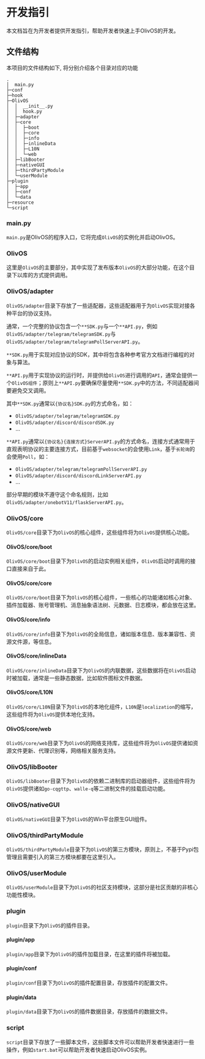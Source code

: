 # 开发指引
本文档旨在为开发者提供开发指引，帮助开发者快速上手OlivOS的开发。


## 文件结构
本项目的文件结构如下, 将分别介绍各个目录对应的功能
```
.
│  main.py
├─conf
├─hook
├─OlivOS
│  │  __init__.py
│  │  hook.py
│  ├─adapter
│  ├─core
│  │  ├─boot
│  │  ├─core
│  │  ├─info
│  │  ├─inlineData
│  │  ├─L10N
│  │  └─web
│  ├─libBooter
│  ├─nativeGUI
│  ├─thirdPartyModule
│  └─userModule
├─plugin
│  ├─app
│  ├─conf
│  └─data
├─resource
└─script
```

### main.py
`main.py`是OlivOS的程序入口，它将完成`OlivOS`的实例化并启动OlivOS。  

### OlivOS
这里是`OlivOS`的主要部分，其中实现了发布版本`OlivOS`的大部分功能，在这个目录下以库的方式提供调用。  

### OlivOS/adapter
`OlivOS/adapter`目录下存放了一些适配器，这些适配器用于为`OlivOS`实现对接各种平台的协议支持。  

通常，一个完整的协议包含一个`**SDK.py`与一个`**API.py`，例如`OlivOS/adapter/telegram/telegramSDK.py`与`OlivOS/adapter/telegram/telegramPollServerAPI.py`。  

`**SDK.py`用于实现对应协议的SDK，其中将包含各种参考官方文档进行编程的对象与算法。  

`**API.py`用于实现协议的运行时，并提供给`OlivOS`进行调用的`API`，通常会提供一个`OlivOS组件`；原则上`**API.py`要确保尽量使用`**SDK.py`中的方法，不同适配器间要避免交叉调用。  

其中`**SDK.py`通常以`{协议名}SDK.py`的方式命名，如：  

+ `OlivOS/adapter/telegram/telegramSDK.py`
+ `OlivOS/adapter/discord/discordSDK.py`
+ ...

`**API.py`通常以`{协议名}{连接方式}ServerAPI.py`的方式命名，连接方式通常用于直观表明协议的主要连接方式，目前基于`websocket`的会使用`Link`，基于`长轮询`的会使用`Poll`，如：  

+ `OlivOS/adapter/telegram/telegramPollServerAPI.py`
+ `OlivOS/adapter/discord/discordLinkServerAPI.py`
+ ...

部分早期的模块不遵守这个命名规则，比如`OlivOS/adapter/onebotV11/flaskServerAPI.py`。  

### OlivOS/core
`OlivOS/core`目录下为`OlivOS`的核心组件，这些组件将为`OlivOS`提供核心功能。

#### OlivOS/core/boot
`OlivOS/core/boot`目录下为`OlivOS`的启动实例相关组件，`OlivOS`启动时调用的接口直接来自于此。  

#### OlivOS/core/core
`OlivOS/core/boot`目录下为`OlivOS`的核心组件，一些核心的功能诸如核心对象、插件加载器、账号管理机、消息抽象语法树、元数据、日志模块，都会放在这里。  

#### OlivOS/core/info
`OlivOS/core/info`目录下为`OlivOS`的全局信息，诸如版本信息、版本兼容性、资源文件源，等信息。  

#### OlivOS/core/inlineData
`OlivOS/core/inlineData`目录下为`OlivOS`的内联数据，这些数据将在`OlivOS`启动时被加载，通常是一些静态数据，比如软件图标文件数据。  

#### OlivOS/core/L10N
`OlivOS/core/L10N`目录下为`OlivOS`的本地化组件，`L10N`是`localization`的缩写，这些组件将为`OlivOS`提供本地化支持。  

#### OlivOS/core/web
`OlivOS/core/web`目录下为`OlivOS`的网络支持库，这些组件将为`OlivOS`提供诸如资源文件更新、代理识别等，网络相关服务支持。  

### OlivOS/libBooter
`OlivOS/libBooter`目录下为`OlivOS`的依赖二进制库的启动器组件，这些组件将为`OlivOS`提供诸如`go-cqgttp`、`walle-q`等二进制文件的挂载启动功能。  

### OlivOS/nativeGUI
`OlivOS/nativeGUI`目录下为`OlivOS`的Win平台原生GUI组件。  

### OlivOS/thirdPartyModule
`OlivOS/thirdPartyModule`目录下为`OlivOS`的第三方模块，原则上，不基于Pypi包管理且需要引入的第三方模块都要在这里引入。  

### OlivOS/userModule
`OlivOS/userModule`目录下为`OlivOS`的社区支持模块，这部分是社区贡献的非核心功能性模块。  

### plugin
`plugin`目录下为`OlivOS`的插件目录。  

#### plugin/app
`plugin/app`目录下为`OlivOS`的插件加载目录，在这里的插件将被加载。

#### plugin/conf
`plugin/conf`目录下为`OlivOS`的插件配置目录，存放插件的配置文件。

#### plugin/data
`plugin/data`目录下为`OlivOS`的插件数据目录，存放插件的数据文件。

### script
`script`目录下存放了一些脚本文件，这些脚本文件可以帮助开发者快速进行一些操作，例如`start.bat`可以帮助开发者快速启动OlivOS实例。  














